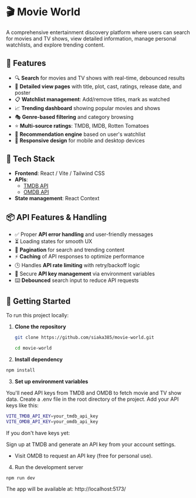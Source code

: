 # 🎬 Movie World

A comprehensive entertainment discovery platform where users can search for movies and TV shows, view detailed information, manage personal watchlists, and explore trending content.

## 🌟 Features

- 🔍 **Search** for movies and TV shows with real-time, debounced results
- 📄 **Detailed view pages** with title, plot, cast, ratings, release date, and poster
- 📋 **Watchlist management**: Add/remove titles, mark as watched
- 📈 **Trending dashboard** showing popular movies and shows
- 🎭 **Genre-based filtering** and category browsing
- ⭐ **Multi-source ratings**: TMDB, IMDB, Rotten Tomatoes
- 🤖 **Recommendation engine** based on user's watchlist
- 📱 **Responsive design** for mobile and desktop devices

## 🔧 Tech Stack

- **Frontend**: React / Vite / Tailwind CSS
- **APIs**: 
  - [TMDB API](https://www.themoviedb.org/documentation/api)
  - [OMDB API](https://www.omdbapi.com/)
- **State management**: React Context

## 📦 API Features & Handling

- ✅ Proper **API error handling** and user-friendly messages
- ⏳ Loading states for smooth UX
- 📄 **Pagination** for search and trending content
- ⚡ **Caching** of API responses to optimize performance
- 🕒 Handles **API rate limiting** with retry/backoff logic
- 🔐 Secure **API key management** via environment variables
- ⌨️ **Debounced** search input to reduce API requests


## 🚀 Getting Started

To run this project locally:

1. **Clone the repository**
   ```bash
   git clone https://github.com/siaka385/movie-world.git

   cd movie-world

    ```

2. **Install dependency**

```bash
npm install
```

3. **Set up environment variables**

You'll need API keys from TMDB and OMDB to fetch movie and TV show data.
    Create a .env file in the root directory of the project.
    Add your API keys like this:
```bash
VITE_TMDB_API_KEY=your_tmdb_api_key
VITE_OMDB_API_KEY=your_omdb_api_key
 ```

If you don't have keys yet:

Sign up at TMDB and generate an API key from your account settings.

- Visit OMDB to request an API key (free for personal use).

4. Run the development server
```bash
npm run dev
```

The app will be available at: http://localhost:5173/